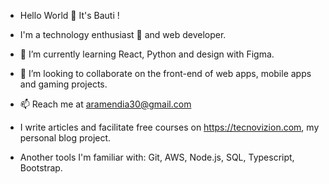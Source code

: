 - Hello World 👋 It's Bauti !



- I'm a technology enthusiast 👀 and web developer.
- 🌱 I’m currently learning React, Python and design with Figma.
- 💞️ I’m looking to collaborate on the front-end of web apps, mobile apps and gaming projects.
- 📫 Reach me at aramendia30@gmail.com
- I write articles and facilitate free courses on https://tecnovizion.com, my personal blog project.
- Another tools I'm familiar with: Git, AWS, Node.js, SQL, Typescript, Bootstrap.

<!---
bautista1405/bautista1405 is a ✨ special ✨ repository because its `README.md` (this file) appears on your GitHub profile.
You can click the Preview link to take a look at your changes.
--->
